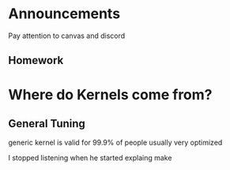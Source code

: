 # Announcements
Pay attention to canvas and discord


## Homework


# Where do Kernels come from?


## General Tuning
generic kernel is valid for 99.9% of people
usually very optimized


I stopped listening when he started explaing make